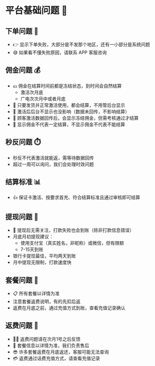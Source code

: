 # 平台基础问题 🏢

## 下单问题 🛒

- 👉 显示下单失败，大部分是不发那个地区，还有一小部分是系统问题
- 😅 如果看不懂失败原因，请联系 APP 客服咨询

## 佣金问题 💰

- 💴 佣金在结算时间前都是冻结状态，到时间会自然结算
  - 激活次月底
  - 广电次次月中或者月底
- 🎉 只要发货并正常激活使用，都会结算，不用管后台显示
- 🌟 激活后后台不显示也没影响（数据未回传，不影响结算）
- 🎯 顾客激活数据回传后，会显示冻结佣金，但需考核通过才结算
- 🤔 显示佣金不代表一定结算，不显示佣金不代表不能结算

## 秒反问题 ⏱️

- 秒反不代表激活就能返，需等待数据回传
- 超过一周可以询问，我们会处理时效问题

## 结算标准 📊

- 👍 保证卡激活、按要求首充、符合结算标准且通过审核即可结算

## 提现问题 🏦

- 💸 提现后无需关注，打款失败也会到账（除非打款信息错误）
- 月底月初提现建议：
  - 使用支付宝（真实姓名，非昵称）或微信，但有限额
  - 7-15天到账
- 银行卡提现最佳，平均两天到账
- 月中提现无限制，打款速度快

## 套餐问题 📱

- 📋 所有套餐以详情为准
- 注意套餐返费说明，有的先扣后返
- 返费在月底之前，通过充值方式到账，查看充值记录确认

## 返费问题 🔄

- 🙅‍♀️ 返费问题请在次月1号之后反馈
- 🎁 套餐信息以详情为准，我们负责售后
- 😎 许多套餐返费在月底返还，客服可能无法查询
- 💳 返费通过话费充值方式，请查看充值记录
